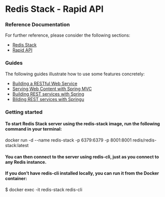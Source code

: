 # Redis Stack - Rapid API

### Reference Documentation
For further reference, please consider the following sections:

* [Redis Stack](https://redis.io/docs/about/about-stack/)
* [Rapid API](https://rapidapi.com/Coinranking/api/coinranking1)
### Guides
The following guides illustrate how to use some features concretely:

* [Building a RESTful Web Service](https://spring.io/guides/gs/rest-service/)
* [Serving Web Content with Spring MVC](https://spring.io/guides/gs/serving-web-content/)
* [Building REST services with Spring](https://spring.io/guides/tutorials/rest/)
* [Bilding REST services with Springu](https://spring.io/guides/tutorials/rest/)

### Getting started
#### To start Redis Stack server using the redis-stack image, run the following command in your terminal:

docker run -d --name redis-stack -p 6379:6379 -p 8001:8001 redis/redis-stack:latest

#### You can then connect to the server using redis-cli, just as you connect to any Redis instance.

#### If you don’t have redis-cli installed locally, you can run it from the Docker container:

$ docker exec -it redis-stack redis-cli